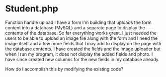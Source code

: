 # Student.php
Function handle upload
I have a form I'm building that uploads the form content into a database (MySQL) and a separate page to display the contents of the database. So far everything works great. I just needed the users to be able to upload an image file along with the form and I need the image itself and a few more fields that I may add to display on the page with the database contents. I have created the fields and the image uploader but when I run my program, it does not display the added fields and photo. I have since created new columns for the new fields in my database already.

How do I accomplish this by modifying the existing code?
